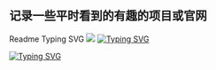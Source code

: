 ## 记录一些平时看到的有趣的项目或官网

Readme Typing SVG
![](https://readme-typing-svg.demolab.com/demo/)
[![Typing SVG](https://readme-typing-svg.demolab.com?font=Fira+Code&size=22&duration=3000&pause=1000&color=36BCF7CC&center=true&vCenter=true&width=435&lines=%E6%84%BF%E6%88%91%E5%A6%82%E9%95%BF%E9%A3%8E%EF%BC%8C%E6%B8%A1%E5%90%9B%E8%A1%8C%E4%B8%87%E9%87%8C%E3%80%82)](https://git.io/typing-svg)

<a href="https://git.io/typing-svg"><img src="https://readme-typing-svg.demolab.com?font=Fira+Code&size=22&duration=3000&pause=1000&color=36BCF7CC&center=true&vCenter=true&width=435&lines=%E6%84%BF%E6%88%91%E5%A6%82%E9%95%BF%E9%A3%8E%EF%BC%8C%E6%B8%A1%E5%90%9B%E8%A1%8C%E4%B8%87%E9%87%8C%E3%80%82" alt="Typing SVG" /></a>